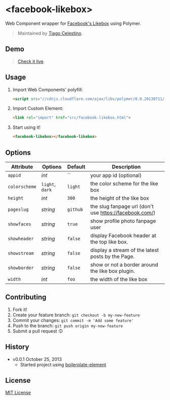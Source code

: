# &lt;facebook-likebox&gt;

Web Component wrapper for [Facebook's Likebox](https://developers.facebook.com/docs/plugins/like-box-for-pages/) using Polymer.

> Maintained by [Tiago Celestino](https://github.com/tcelestino).

## Demo

> [Check it live](http://tcelestino.github.io/facebook-likebox/).

## Usage

1. Import Web Components' polyfill:

	```html
	<script src="//cdnjs.cloudflare.com/ajax/libs/polymer/0.0.20130711/polymer.min.js"></script>
	```

2. Import Custom Element:

	```html
	<link rel="import" href="src/facebook-likebox.html">
	```

3. Start using it!

	```html
	<facebook-likebox></facebook-likebox>
	```

## Options

Attribute      | Options                   | Default             | Description
---            | ---                       | ---                 | ---
`appid`        | *int*                     | ``                  | your app id (optional)
`colorscheme`  | `light`, `dark`           | `light`             | the color scheme for the like box
`height`       | *int*                     | `300`               | the height of the like box
`pageslug`     | *string*                  | `github`            | the slug fanpage url (don't use https://facebook.com/)
`showfaces`    | *string*                 | `true`              | show profile photo fanpage user
`showheader`   | *string*                 | `false`             | display Facebook header at the top like box.
`showstream`   | *string*                 | `false`             | display a stream of the latest posts by the Page.
`showborder`   | *string*                 | `false`             | show or not a border around the like box plugin.
`width`        | *int*                     | `foo`               | the width of the like box


## Contributing

1. Fork it!
2. Create your feature branch: `git checkout -b my-new-feature`
3. Commit your changes: `git commit -m 'Add some feature'`
4. Push to the branch: `git push origin my-new-feature`
5. Submit a pull request :D

## History

* v0.0.1 October 25, 2013
	* Started project using [boilerplate-element](https://github.com/customelements/boilerplate-element)

## License

[MIT License](http://opensource.org/licenses/MIT)